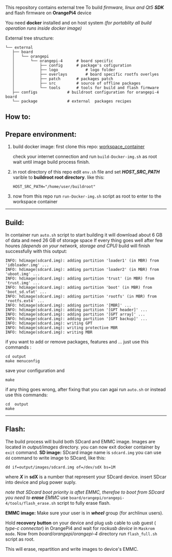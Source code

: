 This repository contains external tree
To build *firmware, linux and Qt5 **SDK***  and flash firmware on **OrangePi4**  device

 You need **docker** installed and on host system
 *(for portablity all build operation runs inside docker image)*


 External tree structure:
 ```
└── external
    ├── board
    │   └── orangepi
    │       └── orangepi-4		# board specific
    │           ├── config		# package's cofiguration
    │           ├── logo			# logo folder
    │           ├── overlays		# board specific rootfs overlyes
    │           ├── patch		# packages patch
    │           ├── src			# source of offline packages
    │           └── tools		# tools for build and flash firmware
    ├── configs				# buildroot configuration for orangepi-4 board
    └── package				# external  packages recipes
```


## How to:

## **Prepare environment:**

1. build docker image:
 first clone this repo:
[workspace_container]( github.com/adjexpress/workspace_container)

	check your internet connection and
	run `build-Docker-img.sh` as root
	wait until image build process finish.
2. in root directory of this repo edit `env.sh` file and set ***HOST_SRC_PATH*** varible to **buildroot root directory**.
like this:
	```
	HOST_SRC_PATH="/home/user/buildroot"
	```

3. now from this repo run `run-Docker-img.sh` script as root to enter to the workspace container

* * *
## **Build**:
In container run  `auto.sh` script to start building
it will download about 6 GB of data and need  26 GB of storage space
If every thing goes well after few houres *(depends on your network, storage and CPU)* build will finish successfully with this output:

```
INFO: hdimage(sdcard.img): adding partition 'loader1' (in MBR) from 'idbloader.img' ...
INFO: hdimage(sdcard.img): adding partition 'loader2' (in MBR) from 'uboot.img' ...
INFO: hdimage(sdcard.img): adding partition 'trust' (in MBR) from 'trust.img' ...
INFO: hdimage(sdcard.img): adding partition 'boot' (in MBR) from 'boot_sd.vfat' ...
INFO: hdimage(sdcard.img): adding partition 'rootfs' (in MBR) from 'rootfs.ext4' ...
INFO: hdimage(sdcard.img): adding partition '[MBR]' ...
INFO: hdimage(sdcard.img): adding partition '[GPT header]' ...
INFO: hdimage(sdcard.img): adding partition '[GPT array]' ...
INFO: hdimage(sdcard.img): adding partition '[GPT backup]' ...
INFO: hdimage(sdcard.img): writing GPT
INFO: hdimage(sdcard.img): writing protective MBR
INFO: hdimage(sdcard.img): writing MBR
```
if you want to add or remove packages, features and ...
just use this commands :
```
cd output
make menuconfig
```
save your configuration and
```
make
```

if any thing goes wrong, after fixing that  you can agai run `auto.sh` or instead use this commands:
 ```
cd  output
 make
```
* * *
 ## **Flash**:
 The build process will build both SDcard  and EMMC image.
 Images are located in *output/images* directory.
 you can now exit docker container by `exit` command.
 **SD image:**
 SDcard image name is `sdcard.img`
 you can use `dd` command to write image to SDcard, like this:
 ```
dd if=output/images/sdcard.img of=/dev/sdX bs=1M
```
where ***X*** in **sdX** is a number that represent your SDcard device.
insert SDcar into device and plug power suply.

*note that SDcard boot priority is aftet EMMC, therefoe to boot from SDcard you need to **erase** EMMC*
use `board/orangepi/orangepi-4/tools/flash_erase.sh` script to fully erase flash.

**EMMC image:**
Make sure your user is in ***wheel*** group (for archlinux users).

Hold **recovery button** on your device and plug usb cable to usb guest ( *type-c connector*) in OrangePi4 and wait for *rockusb device* in `Maskrom mode`.
Now from *board/orangepi/orangepi-4* directory run `flash_full.sh` script as root.

This will erase, repartition and write images to device's EMMC.
